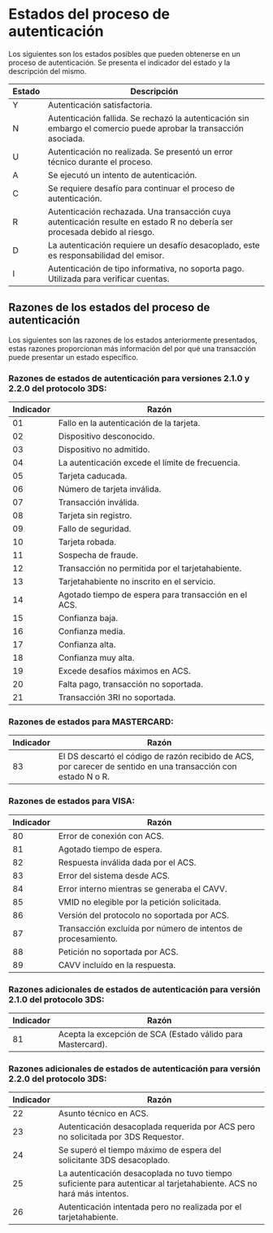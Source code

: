 # Estados del proceso de autenticación

Los siguientes son los estados posibles que pueden obtenerse en un proceso de autenticación. Se presenta el indicador del estado y la descripción del mismo.

Estado | Descripción                                                                                               |
-------|-----------------------------------------------------------------------------------------------------------|
 Y     | Autenticación satisfactoria.                                                                              |  
 N     | Autenticación fallida. Se rechazó la autenticación sin embargo el comercio puede aprobar la transacción asociada.                                                                                                          |
 U     | Autenticación no realizada. Se presentó un error técnico durante el proceso.                              |
 A     | Se ejecutó un intento de autenticación.                                                                   |
 C     | Se requiere desafío para continuar el proceso de autenticación.                                         |
 R     | Autenticación rechazada. Una transacción cuya autenticación resulte en estado R no debería ser procesada debido al riesgo.                                                                                                  |
 D     | La autenticación requiere un desafío desacoplado, este es responsabilidad del emisor.                     |
 I     | Autenticación de tipo informativa, no soporta pago. Utilizada para verificar cuentas.                     |


## Razones de los estados del proceso de autenticación

Los siguientes son las razones de los estados anteriormente presentados, estas razones proporcionan más información del por qué una transacción puede presentar un estado específico. 

### Razones de estados de autenticación para versiones 2.1.0 y 2.2.0 del protocolo 3DS:

Indicador   | Razón                                                                                                 |  
------------|-------------------------------------------------------------------------------------------------------|
 01         | Fallo en la autenticación de la tarjeta.                                                              |
 02         | Dispositivo desconocido.                                                                              |
 03         | Dispositivo no admitido.                                                                              |
 04         | La autenticación excede el límite de frecuencia.                                                      |
 05         | Tarjeta caducada.                                                                                     |
 06         | Número de tarjeta inválida.                                                                           |
 07         | Transacción inválida.                                                                                 |
 08         | Tarjeta sin registro.                                                                                 |
 09         | Fallo de seguridad.                                                                                   |
 10         | Tarjeta robada.                                                                                       |
 11         | Sospecha de fraude.                                                                                   |
 12         | Transacción no permitida por el tarjetahabiente.                                                      |
 13         | Tarjetahabiente no inscrito en el servicio.                                                           |
 14         | Agotado tiempo de espera para transacción en el ACS.                                                  |
 15         | Confianza baja.                                                                                       |
 16         | Confianza media.                                                                                      |
 17         | Confianza alta.                                                                                       |
 18         | Confianza muy alta.                                                                                   |
 19         | Excede desafíos máximos en ACS.                                                                       |
 20         | Falta pago, transacción no soportada.                                                                 |
 21         | Transacción 3RI no soportada.                                                                         |

### Razones de estados para MASTERCARD:

Indicador   | Razón                                                                                                 |  
------------|-------------------------------------------------------------------------------------------------------|
83         | El DS descartó el código de razón recibido de ACS, por carecer de sentido en una transacción con estado N o R.                                           |   

### Razones de estados para VISA:

Indicador   | Razón                                                                                                 |  
------------|-------------------------------------------------------------------------------------------------------|
 80         | Error de conexión con ACS.                                           |
 81         | Agotado tiempo de espera.                                           |   
 82         | Respuesta inválida dada por el ACS.                                           |   
 83         | Error del sistema desde ACS.                                           |   
 84         | Error interno mientras se generaba el CAVV.                                           |   
 85         | VMID no elegible por la petición solicitada.                                           |   
 86         | Versión del protocolo no soportada por ACS.                                           |   
 87         | Transacción excluída por número de intentos de procesamiento.                                           |   
 88         | Petición no soportada por ACS.                                           |   
 89         | CAVV incluído en la respuesta.                                           |            

### Razones adicionales de estados de autenticación para versión 2.1.0 del protocolo 3DS:

Indicador   | Razón                                                                                                 |  
------------|-------------------------------------------------------------------------------------------------------|
 81         | Acepta la excepción de SCA (Estado válido para Mastercard).                                           |   


### Razones adicionales de estados de autenticación para versión 2.2.0 del protocolo 3DS:

Indicador   | Razón                                                                                                 |  
------------|-------------------------------------------------------------------------------------------------------|
 22         | Asunto técnico en ACS.                                                                                |
 23         | Autenticación desacoplada requerida por ACS pero no solicitada por 3DS Requestor.                     |   
 24         | Se superó el tiempo máximo de espera del solicitante 3DS desacoplado.                                 |
 25         | La autenticación desacoplada no tuvo tiempo suficiente para autenticar al tarjetahabiente. ACS no hará más intentos.                                                                                                       |
 26         | Autenticación intentada pero no realizada por el tarjetahabiente.                                     |
